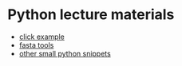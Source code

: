 # Python lecture materials

- [click example](./click_example.py)
- [fasta tools](./fasta_query.py)
- [other small python snippets](./notebook_example.ipynb)